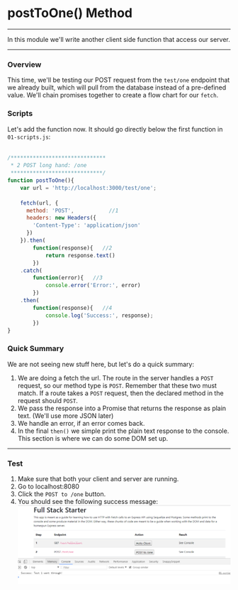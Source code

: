# postToOne() Method
---
In this module we'll write another client side function that access our server. 

<hr>

### Overview
This time, we'll be testing our POST request from the `test/one` endpoint that we already built, which will pull from the database instead of a pre-defined value. We'll chain promises together to create a flow chart for our `fetch`. 

### Scripts
Let's add the function now. It should go directly below the first function in `01-scripts.js`:
```js

/******************************
 * 2 POST long hand: /one 
 *****************************/
function postToOne(){
	var url = 'http://localhost:3000/test/one';
	
	fetch(url, {
	  method: 'POST', 			//1
	  headers: new Headers({
		'Content-Type': 'application/json'
	  })
	}).then(
		function(response){   //2
			return response.text()
		})
	.catch(
		function(error){   //3
			console.error('Error:', error)
		})
	.then(
		function(response){   //4
			console.log('Success:', response);
		})
}

```
### Quick Summary
We are not seeing new stuff here, but let's do a quick summary:
1. We are doing a fetch the url. The route in the server handles a `POST` request, so our method type is `POST`. Remember that these two must match. If a route takes a `POST` request, then the declared method in the request should `POST`. 
2. We pass the response into a Promise that returns the response as plain text. (We'll use more JSON later)
3. We handle an error, if an error comes back.
4. In the final `then()` we simple print the plain text response to the console. This section is where we can do some DOM set up. 

<hr>

### Test

1. Make sure that both your client and server are running.
2. Go to localhost:8080
3. Click the `POST to /one` button.
3. You should see the following success message:
![screenshot](assets/06-postToOne.PNG)

